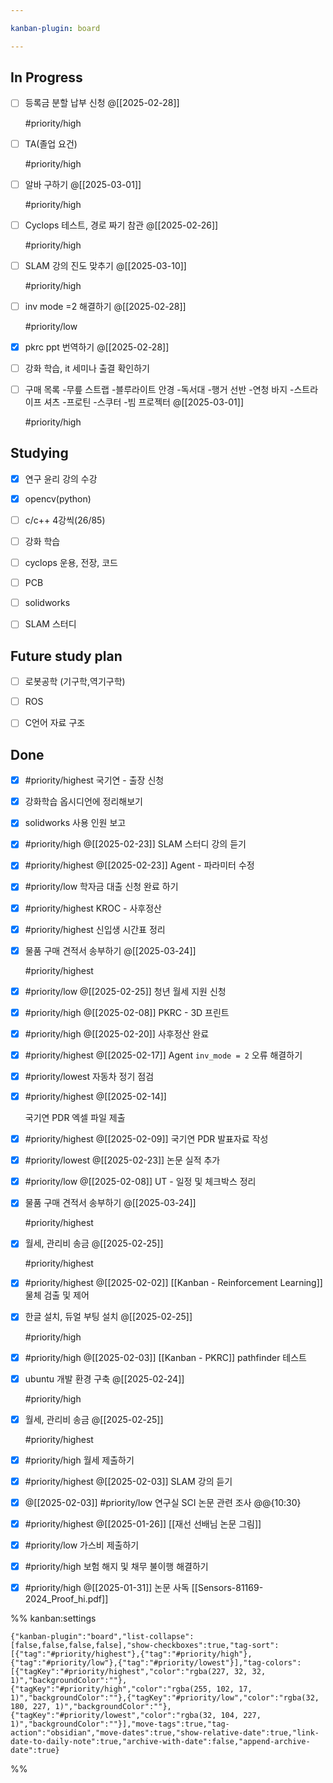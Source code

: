 ```yaml
---

kanban-plugin: board

---
```


## In Progress

- [ ] 등록금 분할 납부 신청
	@[[2025-02-28]]
	
	#priority/high
- [ ] TA(졸업 요건)
	
	#priority/high
- [ ] 알바 구하기
	@[[2025-03-01]]
	
	#priority/high
- [ ] Cyclops 테스트, 경로 짜기 참관
	@[[2025-02-26]]
	
	#priority/high
- [ ] SLAM 강의 진도 맞추기
	@[[2025-03-10]]
	
	#priority/high
- [ ] inv mode =2 해결하기
	@[[2025-02-28]]
	
	#priority/low
- [x] pkrc ppt 번역하기
	@[[2025-02-28]]
- [ ] 강화 학습, it 세미나 출결 확인하기
- [ ] 구매 목록
	-무릎 스트랩
	-블루라이트 안경
	-독서대
	-행거 선반
	-연청 바지
	-스트라이프 셔츠
	-프로틴
	-스쿠터
	-빔 프로젝터
	@[[2025-03-01]]
	
	#priority/high


## Studying

- [x] 연구 윤리 강의 수강
- [x] opencv(python)
- [ ] c/c++ 4강씩(26/85)
- [ ] 강화 학습
- [ ] cyclops 운용, 전장, 코드
- [ ] PCB
- [ ] solidworks
- [ ] SLAM 스터디


## Future study plan

- [ ] 로봇공학
	(기구학,역기구학)
- [ ] ROS
- [ ] C언어 자료 구조


## Done

- [x] #priority/highest 
	국기연 - 출장 신청
- [x] 강화학습 옵시디언에 정리해보기
- [x] solidworks 사용 인원 보고
- [x] #priority/high @[[2025-02-23]]
	SLAM 스터디 강의 듣기
- [x] #priority/highest
	@[[2025-02-23]]
	Agent - 파라미터 수정
- [x] #priority/low 
	학자금 대출 신청 완료 하기
- [x] #priority/highest KROC - 사후정산
- [x] #priority/highest 
	신입생 시간표 정리
- [x] 물품 구매 견적서 송부하기
	@[[2025-03-24]]
	
	#priority/highest
- [x] #priority/low @[[2025-02-25]]
	청년 월세 지원 신청
- [x] #priority/high
	@[[2025-02-08]]
	PKRC - 3D 프린트
- [x] #priority/high 
	@[[2025-02-20]]
	사후정산 완료
- [x] #priority/highest @[[2025-02-17]]
	Agent `inv_mode = 2` 오류 해결하기
- [x] #priority/lowest 
	자동차 정기 점검
- [x] #priority/highest @[[2025-02-14]]
	
	국기연 PDR 엑셀 파일 제출
- [x] #priority/highest  @[[2025-02-09]]
	국기연 PDR 발표자료 작성
- [x] #priority/lowest 
	@[[2025-02-23]]
	논문 실적 추가
- [x] #priority/low
	@[[2025-02-08]]
	UT - 일정 및 체크박스 정리
- [x] 물품 구매 견적서 송부하기
	@[[2025-03-24]]
	
	#priority/highest
- [x] 월세, 관리비 송금
	@[[2025-02-25]]
	
	#priority/highest
- [x] #priority/highest @[[2025-02-02]]
	[[Kanban - Reinforcement Learning]]
	물체 검출 및 제어
- [x] 한글 설치, 듀얼 부팅 설치
	@[[2025-02-25]]
	
	#priority/high
- [x] #priority/high 
	@[[2025-02-03]]
	[[Kanban - PKRC]]
	pathfinder 테스트
- [x] ubuntu 개발 환경 구축
	@[[2025-02-24]]
	
	#priority/high
- [x] 월세, 관리비 송금
	@[[2025-02-25]]
	
	#priority/highest
- [x] #priority/high
	월세 제출하기
- [x] #priority/highest @[[2025-02-03]]
	SLAM 강의 듣기
- [x] @[[2025-02-03]]
	#priority/low 
	연구실 SCI 논문 관련 조사 @@{10:30}
- [x] #priority/highest 
	@[[2025-01-26]]
	[[재선 선배님 논문 그림]]
- [x] #priority/low 
	가스비 제출하기
- [x] #priority/high 
	보험 해지 및 채무 불이행 해결하기
- [x] #priority/high @[[2025-01-31]]
	논문 사독
	[[Sensors-81169-2024_Proof_hi.pdf]]




%% kanban:settings
```
{"kanban-plugin":"board","list-collapse":[false,false,false,false],"show-checkboxes":true,"tag-sort":[{"tag":"#priority/highest"},{"tag":"#priority/high"},{"tag":"#priority/low"},{"tag":"#priority/lowest"}],"tag-colors":[{"tagKey":"#priority/highest","color":"rgba(227, 32, 32, 1)","backgroundColor":""},{"tagKey":"#priority/high","color":"rgba(255, 102, 17, 1)","backgroundColor":""},{"tagKey":"#priority/low","color":"rgba(32, 180, 227, 1)","backgroundColor":""},{"tagKey":"#priority/lowest","color":"rgba(32, 104, 227, 1)","backgroundColor":""}],"move-tags":true,"tag-action":"obsidian","move-dates":true,"show-relative-date":true,"link-date-to-daily-note":true,"archive-with-date":false,"append-archive-date":true}
```
%%